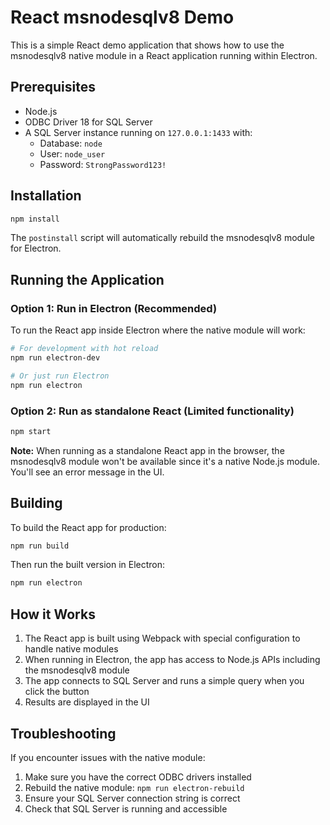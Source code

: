 # React msnodesqlv8 Demo

This is a simple React demo application that shows how to use the msnodesqlv8 native module in a React application running within Electron.

## Prerequisites

- Node.js
- ODBC Driver 18 for SQL Server
- A SQL Server instance running on `127.0.0.1:1433` with:
  - Database: `node`
  - User: `node_user`
  - Password: `StrongPassword123!`

## Installation

```bash
npm install
```

The `postinstall` script will automatically rebuild the msnodesqlv8 module for Electron.

## Running the Application

### Option 1: Run in Electron (Recommended)

To run the React app inside Electron where the native module will work:

```bash
# For development with hot reload
npm run electron-dev

# Or just run Electron
npm run electron
```

### Option 2: Run as standalone React (Limited functionality)

```bash
npm start
```

**Note:** When running as a standalone React app in the browser, the msnodesqlv8 module won't be available since it's a native Node.js module. You'll see an error message in the UI.

## Building

To build the React app for production:

```bash
npm run build
```

Then run the built version in Electron:

```bash
npm run electron
```

## How it Works

1. The React app is built using Webpack with special configuration to handle native modules
2. When running in Electron, the app has access to Node.js APIs including the msnodesqlv8 module
3. The app connects to SQL Server and runs a simple query when you click the button
4. Results are displayed in the UI

## Troubleshooting

If you encounter issues with the native module:

1. Make sure you have the correct ODBC drivers installed
2. Rebuild the native module: `npm run electron-rebuild`
3. Ensure your SQL Server connection string is correct
4. Check that SQL Server is running and accessible